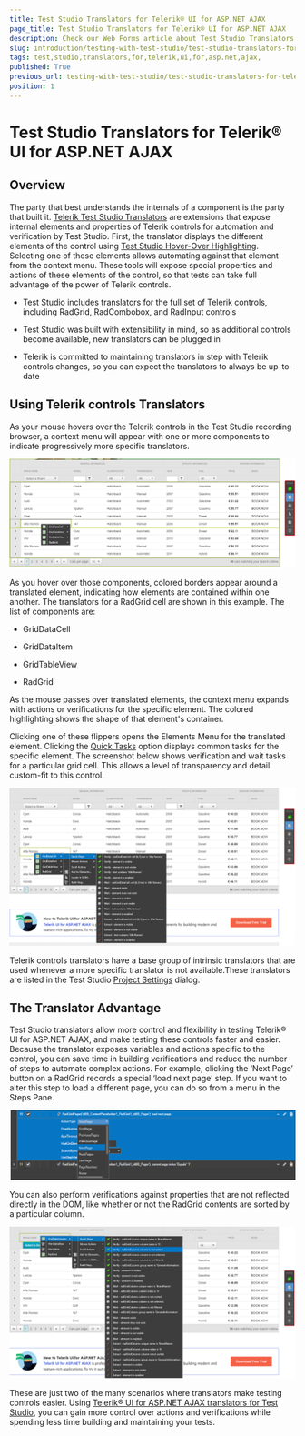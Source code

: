 ```yaml
---
title: Test Studio Translators for Telerik® UI for ASP.NET AJAX 
page_title: Test Studio Translators for Telerik® UI for ASP.NET AJAX
description: Check our Web Forms article about Test Studio Translators for Telerik® UI for ASP.NET AJAX.
slug: introduction/testing-with-test-studio/test-studio-translators-for-telerik-ui-for-asp.net-ajax-
tags: test,studio,translators,for,telerik,ui,for,asp.net,ajax,
published: True
previous_url: testing-with-test-studio/test-studio-translators-for-telerik-ui-for-asp.net-ajax-
position: 1
---
```



# Test Studio Translators for Telerik® UI for ASP.NET AJAX 



## Overview

The party that best understands the internals of a component is the party that built it. [Telerik Test Studio Translators](https://docs.telerik.com/devtools/teststudiodev/features/recorder/translators) are extensions that expose internal elements and properties of Telerik controls for automation and verification by Test Studio. First, the translator displays the different elements of the control using [Test Studio Hover-Over Highlighting](https://docs.telerik.com/devtools/teststudiodev/features/recorder/highlighting-elements). Selecting one of these elements allows automating against that element from the context menu. These tools will expose special properties and actions of these elements of the control, so that tests can take full advantage of the power of Telerik controls.

* Test Studio includes translators for the full set of Telerik controls, including RadGrid, RadCombobox, and RadInput controls

* Test Studio was built with extensibility in mind, so as additional controls become available, new translators can be plugged in

* Telerik is committed to maintaining translators in step with Telerik controls changes, so you can expect the translators to always be up-to-date

## Using Telerik controls Translators

As your mouse hovers over the Telerik controls in the Test Studio recording browser, a context menu will appear with one or more components to indicate progressively more specific translators.

![Blue nub](images/introduction-teststudio-translators-blue-nub.png)

As you hover over those components, colored borders appear around a translated element, indicating how elements are contained within one another. The translators for a RadGrid cell are shown in this example. The list of components are:

* GridDataCell

* GridDataItem

* GridTableView

* RadGrid

As the mouse passes over translated elements, the context menu expands with actions or verifications for the specific element. The colored highlighting shows the shape of that element's container.

Clicking one of these flippers opens the Elements Menu for the translated element. Clicking the [Quick Tasks](https://docs.telerik.com/teststudio/features/recorder/verifications/quick-verification) option displays common tasks for the specific element. The screenshot below shows verification and wait tasks for a particular grid cell. This allows a level of transparency and detail custom-fit to this control.

![Elements menu](images/introduction-teststudio-translators-elements-menu.png)

Telerik controls translators have a base group of intrinsic translators that are used whenever a more specific translator is not available.These translators are listed in the Test Studio [Project Settings](https://docs.telerik.com/teststudio/features/project-settings/translators) dialog.

## The Translator Advantage

Test Studio translators allow more control and flexibility in testing Telerik® UI for ASP.NET AJAX, and make testing these controls faster and easier. Because the translator exposes variables and actions specific to the control, you can save time in building verifications and reduce the number of steps to automate complex actions. For example, clicking the ‘Next Page’ button on a RadGrid records a special ‘load next page’ step. If you want to alter this step to load a different page, you can do so from a menu in the Steps Pane.

![Steps pane](images/introduction-teststudio-translators-steps-pane.png)

You can also perform verifications against properties that are not reflected directly in the DOM, like whether or not the RadGrid contents are sorted by a particular column.

![Verifications](images/introduction-teststudio-translators-verifications.png)

These are just two of the many scenarios where translators make testing controls easier. Using [Telerik® UI for ASP.NET AJAX translators for Test Studio](https://docs.telerik.com/teststudio/getting-started/test-recording/translators), you can gain more control over actions and verifications while spending less time building and maintaining your tests.
